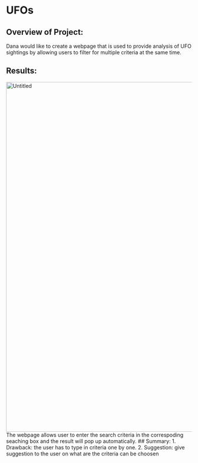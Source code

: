 # UFOs
## Overview of Project:
Dana would like to create a webpage that is used to provide analysis of UFO sightings by allowing users to filter for multiple criteria at the same time.
## Results:
<img width="950" alt="Untitled" src="https://user-images.githubusercontent.com/19679507/118430556-2b68df00-b689-11eb-9b8c-6ec53c0817ef.png">
The webpage allows user to enter the search criteria in the correspoding seaching box and the result will pop up automatically.
## Summary:
1. Drawback: the user has to type in criteria one by one.
2. Suggestion: give suggestion to the user on what are the criteria can be choosen
